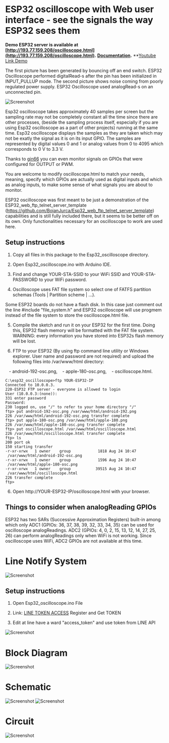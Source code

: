 # ESP32 oscilloscope with Web user interface - see the signals the way ESP32 sees them

**Demo ESP32 server is available at [http://193.77.159.208/oscilloscope.html](http://193.77.159.208/oscilloscope.html).**
**[Documentation](https://docs.google.com/document/d/1AitccX-BwlRkkfwtdfV8JNOcwgnfMa54WH-z18vsoew/edit?usp=sharing).**
**[Youtube Link Demo](https://youtu.be/qkOVh8rKGx4)

The first picture has been generated by bouncing off an end switch. ESP32 Oscilloscope performed digitalRead-s after the pin has been initialized in INPUT_PULLUP mode. The second picture shows noise coming from poorly regulated power supply. ESP32 Oscilloscope used analogRead-s on an unconnected pin.


![Screenshot](oscilloscope.png)


Esp32 oscilloscope takes approximately 40 samples per screen but the sampling rate may not be completely constant all the time since there are other processes, (beside the sampling process itself, especially if you are using Esp32 oscilloscope as a part of other projects) running at the same time. Esp32 oscilloscope displays the samples as they are taken which may not be exatly the signal as it is on its input GPIO. The samples are represented by digital values 0 and 1 or analog values from 0 to 4095 which corresponds to 0 V to 3.3 V.


Thanks to [gin66](https://github.com/BojanJurca/Esp32_oscilloscope/issues/19) you can even monitor signals on GPIOs that were configured for OUTPUT or PWM.



You are welcome to modify oscilloscope.html to match your needs, meaning, specify which GPIOs are actually used as digital inputs and which as analog inputs, to make some sense of what signals you are about to monitor.


ESP32 oscilloscope was first meant to be just a demonstration of the ESP32_web_ftp_telnet_server_template (https://github.com/BojanJurca/Esp32_web_ftp_telnet_server_template) capabilities and is still fully included there, but it seems to be
better off on its own. Only functionalities necessary for an oscilloscope to work are used here.


## Setup instructions

1. Copy all files in this package to the Esp32_oscilloscope directory.

2. Open Esp32_oscilloscope.ino with Arduino IDE.

3. Find and change YOUR-STA-SSID to your WiFi SSID and YOUR-STA-PASSWORD to your WiFi password.

4. Oscilloscope uses FAT file system so select one of FATFS partition schemas (Tools | Partition scheme | ...).

Some ESP32 boards do not have a flash disk. In this case just comment out the line #include "file_system.h" and ESP32 oscilloscope will use progmem instead of the file system to store the oscilloscope.html file.

5. Compile the sketch and run it on your ESP32 for the first time. Doing this, ESP32 flash memory will be formatted with the FAT file system. WARNING: every information you have stored into ESP32s flash memory will be lost.

6. FTP to your ESP32 (By using ftp command line utility or Windows explorer. User name and password are not required) and upload the following files into /var/www/html directory:

   - android-192-osc.png,
   - apple-180-osc.png,
   - oscilloscope.html.

```
C:\esp32_oscilloscope>ftp YOUR-ESP32-IP
Connected to 10.0.0.3.
220-ESP32 FTP server - everyone is allowed to login
User (10.0.0.3:(none)):
331 enter password
Password:
230 logged on, use "/" to refer to your home directory "/"
ftp> put android-192-osc.png /var/www/html/android-192.png
226 /var/www/html/android-192-osc.png transfer complete
ftp> put apple-180-osc.png /var/www/html/apple-180.png
226 /var/www/html/apple-180-osc.png transfer complete
ftp> put oscilloscope.html /var/www/html/oscilloscope.html
226 /var/www/html/oscilloscope.html transfer complete
ftp> ls
200 port ok
150 starting transfer
-r-xr-xrwx   1 owner    group            1818 Aug 24 10:47      /var/www/html/android-192-osc.png
-r-xr-xrwx   1 owner    group            1596 Aug 24 10:47      /var/www/html/apple-180-osc.png
-r-xr-xrwx   1 owner    group           39515 Aug 24 10:47      /var/www/html/oscilloscope.html
226 transfer complete
ftp>
```

6. Open http://YOUR-ESP32-IP/oscilloscope.html with your browser.


## Things to consider when analogReading GPIOs

ESP32 has two SARs (Successive Approximation Registers) built-in among which only ADC1 (GPIOs: 36, 37, 38, 39, 32, 33, 34, 35) can be used for oscilloscope analogReadings. ADC2 (GPIOs: 4, 0, 2, 15, 13, 12, 14, 27, 25, 26) can perform analogReadings only when WiFi is not working. Since oscilloscope uses WiFi, ADC2 GPIOs are not available at this time.

# Line Notify System

![Screenshot](linenoti.png)

## Setup instructions

1. Open Esp32_oscilloscope.ino File 

2. Link: [LINE TOKEN ACCESS](https://notify-bot.line.me/en/) Register and Get TOKEN

3. Edit at line have a ward "access_token" and use token from LINE API 

![Screenshot](linenotify.png)

# Block Diagram

![Screenshot](BlockDiagram.png)

# Schematic

![Screenshot](schema.png)
![Screenshot](screen.png)

# Circuit

![Screenshot](circuit.png)

